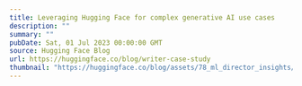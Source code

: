 ```yaml
---
title: Leveraging Hugging Face for complex generative AI use cases
description: ""
summary: ""
pubDate: Sat, 01 Jul 2023 00:00:00 GMT
source: Hugging Face Blog
url: https://huggingface.co/blog/writer-case-study
thumbnail: "https://huggingface.co/blog/assets/78_ml_director_insights/writer.png"
---
```


